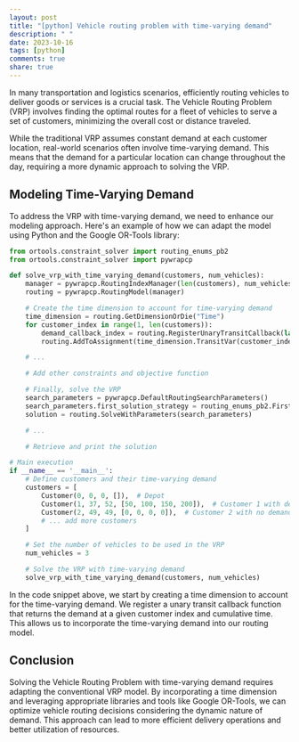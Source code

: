 ```yaml
---
layout: post
title: "[python] Vehicle routing problem with time-varying demand"
description: " "
date: 2023-10-16
tags: [python]
comments: true
share: true
---
```


In many transportation and logistics scenarios, efficiently routing vehicles to deliver goods or services is a crucial task. The Vehicle Routing Problem (VRP) involves finding the optimal routes for a fleet of vehicles to serve a set of customers, minimizing the overall cost or distance traveled.

While the traditional VRP assumes constant demand at each customer location, real-world scenarios often involve time-varying demand. This means that the demand for a particular location can change throughout the day, requiring a more dynamic approach to solving the VRP.

## Modeling Time-Varying Demand

To address the VRP with time-varying demand, we need to enhance our modeling approach. Here's an example of how we can adapt the model using Python and the Google OR-Tools library:

```python
from ortools.constraint_solver import routing_enums_pb2
from ortools.constraint_solver import pywrapcp

def solve_vrp_with_time_varying_demand(customers, num_vehicles):
    manager = pywrapcp.RoutingIndexManager(len(customers), num_vehicles, 0)
    routing = pywrapcp.RoutingModel(manager)

    # Create the time dimension to account for time-varying demand
    time_dimension = routing.GetDimensionOrDie("Time")
    for customer_index in range(1, len(customers)):
        demand_callback_index = routing.RegisterUnaryTransitCallback(lambda index: customers[index].get_demand_at_time(time_dimension.CumulVar(index)))
        routing.AddToAssignment(time_dimension.TransitVar(customer_index), demand_callback_index)

    # ...

    # Add other constraints and objective function

    # Finally, solve the VRP
    search_parameters = pywrapcp.DefaultRoutingSearchParameters()
    search_parameters.first_solution_strategy = routing_enums_pb2.FirstSolutionStrategy.PATH_CHEAPEST_ARC
    solution = routing.SolveWithParameters(search_parameters)

    # ...

    # Retrieve and print the solution

# Main execution
if __name__ == '__main__':
    # Define customers and their time-varying demand
    customers = [
        Customer(0, 0, 0, []),  # Depot
        Customer(1, 37, 52, [50, 100, 150, 200]),  # Customer 1 with demand for each time period
        Customer(2, 49, 49, [0, 0, 0, 0]),  # Customer 2 with no demand at any time
        # ... add more customers
    ]

    # Set the number of vehicles to be used in the VRP
    num_vehicles = 3

    # Solve the VRP with time-varying demand
    solve_vrp_with_time_varying_demand(customers, num_vehicles)
```

In the code snippet above, we start by creating a time dimension to account for the time-varying demand. We register a unary transit callback function that returns the demand at a given customer index and cumulative time. This allows us to incorporate the time-varying demand into our routing model.

## Conclusion

Solving the Vehicle Routing Problem with time-varying demand requires adapting the conventional VRP model. By incorporating a time dimension and leveraging appropriate libraries and tools like Google OR-Tools, we can optimize vehicle routing decisions considering the dynamic nature of demand. This approach can lead to more efficient delivery operations and better utilization of resources.